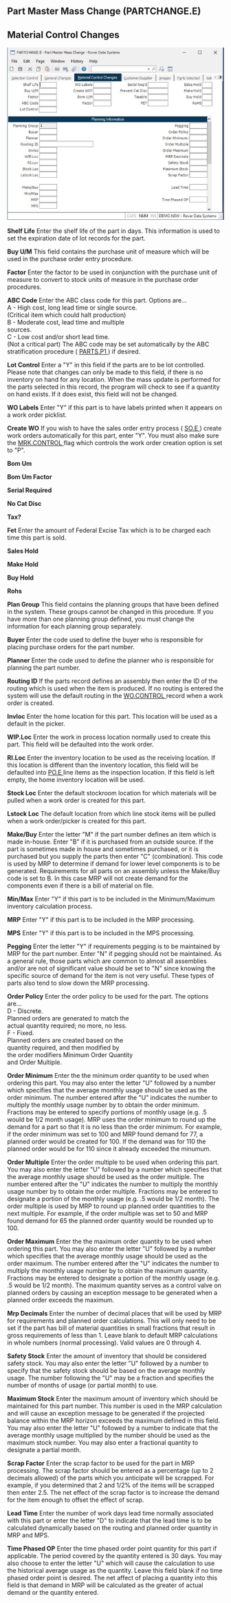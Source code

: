 ##  Part Master Mass Change (PARTCHANGE.E)

<PageHeader />

##  Material Control Changes

![](./PARTCHANGE-E-3.jpg)

**Shelf Life** Enter the shelf life of the part in days. This information is
used to set the expiration date of lot records for the part.  
  
**Buy U/M** This field contains the purchase unit of measure which will be
used in the purchase order entry procedure.  
  
**Factor** Enter the factor to be used in conjunction with the purchase unit
of measure to convert to stock units of measure in the purchase order
procedures.  
  
**ABC Code** Enter the ABC class code for this part. Options are...  
A - High cost, long lead time or single source.  
(Critical item which could halt production)  
B - Moderate cost, lead time and multiple  
sources.  
C - Low cost and/or short lead time.  
(Not a critical part) The ABC code may be set automatically by the ABC stratification procedure ( [ PARTS.P1 ](../../../ENG-PROCESS/PARTS-P1/README.md) ) if desired.   
  
**Lot Control** Enter a "Y" in this field if the parts are to be lot
controlled. Please note that changes can only be made to this field, if there
is no inventory on hand for any location. When the mass update is performed
for the parts selected in this record, the program will check to see if a
quantity on hand exists. If it does exist, this field will not be changed.  
  
**WO Labels** Enter "Y" if this part is to have labels printed when it appears
on a work order picklist.  
  
**Create WO** If you wish to have the sales order entry process ( [ SO.E ](../../../../MRK-OVERVIEW/MRK-ENTRY/SO-E/README.md) ) create work orders automatically for this part, enter "Y". You must also make sure the [ MRK.CONTROL ](../../../../MRK-OVERVIEW/MRK-ENTRY/MRK-CONTROL/README.md) flag which controls the work order creation option is set to "P".   
  
**Bom Um**  
  
**Bom Um Factor**  
  
**Serial Required**  
  
**No Cat Disc**  
  
**Tax?**  
  
**Fet** Enter the amount of Federal Excise Tax which is to be charged each
time this part is sold.  
  
**Sales Hold**  
  
**Make Hold**  
  
**Buy Hold**  
  
**Rohs**  
  
**Plan Group** This field contains the planning groups that have been defined
in the system. These groups cannot be changed in this procedure. If you have
more than one planning group defined, you must change the information for each
planning group separately.  
  
**Buyer** Enter the code used to define the buyer who is responsible for
placing purchase orders for the part number.  
  
**Planner** Enter the code used to define the planner who is responsible for
planning the part number.  
  
**Routing ID** If the parts record defines an assembly then enter the ID of the routing which is used when the item is produced. If no routing is entered the system will use the default routing in the [ WO.CONTROL ](../../../../PRO-OVERVIEW/PRO-ENTRY/WO-CONTROL/README.md) record when a work order is created.   
  
**Invloc** Enter the home location for this part. This location will be used
as a default in the picker.  
  
**WIP.Loc** Enter the work in process location normally used to create this
part. This field will be defaulted into the work order.  
  
**RI.Loc** Enter the inventory location to be used as the receiving location. If this location is different than the inventory location, this field will be defaulted into [ PO.E ](../../../../PUR-OVERVIEW/PUR-ENTRY/PO-E/README.md) line items as the inspection location. If this field is left empty, the home inventory location will be used.   
  
**Stock Loc** Enter the default stockroom location for which materials will be
pulled when a work order is created for this part.  
  
**Lstock Loc** The default location from which line stock items will be pulled
when a work order/picker is created for this part.  
  
**Make/Buy** Enter the letter "M" if the part number defines an item which is
made in-house. Enter "B" if it is purchased from an outside source. If the
part is sometimes made in house and sometimes purchased, or it is purchased
but you supply the parts then enter "C" (combination). This code is used by
MRP to determine if demand for lower level components is to be generated.
Requirements for all parts on an assembly unless the Make/Buy code is set to
B. In this case MRP will not create demand for the components even if there is
a bill of material on file.  
  
**Min/Max** Enter "Y" if this part is to be included in the Minimum/Maximum
inventory calculation process.  
  
**MRP** Enter "Y" if this part is to be included in the MRP processing.  
  
**MPS** Enter "Y" if this part is to be included in the MPS processing.  
  
**Pegging** Enter the letter "Y" if requirements pegging is to be maintained
by MRP for the part number. Enter "N" if pegging should not be maintained. As
a general rule, those parts which are common to almost all assemblies and/or
are not of significant value should be set to "N" since knowing the specific
source of demand for the item is not very useful. These types of parts also
tend to slow down the MRP processing.  
  
**Order Policy** Enter the order policy to be used for the part. The options
are...  
D - Discrete.  
Planned orders are generated to match the  
actual quantity required; no more, no less.  
F - Fixed.  
Planned orders are created based on the  
quantity required, and then modified by  
the order modifiers Minimum Order Quantity  
and Order Multiple.  
  
**Order Minimum** Enter the the minimum order quantity to be used when
ordering this part. You may also enter the letter "U" followed by a number
which specifies that the average monthly usage should be used as the order
minimum. The number entered after the "U" indicates the number to multiply the
monthly usage number by to obtain the order minimum. Fractions may be entered
to specify portions of monthly usage (e.g. .5 would be 1/2 month usage). MRP
uses the order minimum to round up the demand for a part so that it is no less
than the order minimum. For example, if the order minimum was set to 100 and
MRP found demand for 77, a planned order would be created for 100. If the
demand was for 110 the planned order would be for 110 since it already
exceeded the minumum.  
  
**Order Multiple** Enter the order multiple to be used when ordering this
part. You may also enter the letter "U" followed by a number which specifies
that the average monthly usage should be used as the order multiple. The
number entered after the "U" indicates the number to multiply the monthly
usage number by to obtain the order multiple. Fractions may be entered to
designate a portion of the monthly usage (e.g. .5 would be 1/2 month). The
order multiple is used by MRP to round up planned order quantities to the next
multiple. For example, if the order multiple was set to 50 and MRP found
demand for 65 the planned order quantity would be rounded up to 100.  
  
**Order Maximum** Enter the the maximum order quantity to be used when
ordering this part. You may also enter the letter "U" followed by a number
which specifies that the average monthly usage should be used as the order
maximum. The number entered after the "U" indicates the number to multiply the
monthly usage number by to obtain the maximum quantity. Fractions may be
entered to designate a portion of the monthly usage (e.g. .5 would be 1/2
month). The maximum quantity serves as a control valve on planned orders by
causing an exception message to be generated when a planned order exceeds the
maximum.  
  
**Mrp Decimals** Enter the number of decimal places that will be used by MRP
for requirements and planned order calculations. This will only need to be set
if the part has bill of material quantities in small fractions that result in
gross requirements of less than 1. Leave blank to default MRP calculations in
whole numbers (normal processing). Valid values are 0 through 4.  
  
**Safety Stock** Enter the amount of inventory that should be considered
safety stock. You may also enter the letter "U" followed by a number to
specify that the safety stock should be based on the average monthly usage.
The number following the "U" may be a fraction and specifies the number of
months of usage (or partial month) to use.  
  
**Maximum Stock** Enter the maximum amount of inventory which should be
maintained for this part number. This number is used in the MRP calculation
and will cause an exception message to be generated if the projected balance
within the MRP horizon exceeds the maximum defined in this field. You may also
enter the letter "U" followed by a number to indicate that the average monthly
usage multiplied by the number should be used as the maximum stock number. You
may also enter a fractional quantity to designate a partial month.  
  
**Scrap Factor** Enter the scrap factor to be used for the part in MRP
processing. The scrap factor should be entered as a percentage (up to 2
decimals allowed) of the parts which you anticipate will be scrapped. For
example, if you determined that 2 and 1/2% of the items will be scrapped then
enter 2.5. The net effect of the scrap factor is to increase the demand for
the item enough to offset the effect of scrap.  
  
**Lead Time** Enter the number of work days lead time normally associated with
this part or enter the letter "D" to indicate that the lead time is to be
calculated dynamically based on the routing and planned order quantity in MRP
and MPS.  
  
**Time Phased OP** Enter the time phased order point quantity for this part if
applicable. The period covered by the quantity entered is 30 days. You may
also choose to enter the letter "U" which will cause the calculation to use
the historical average usage as the quantity. Leave this field blank if no
time phased order point is desired. The net affect of placing a quantity into
this field is that demand in MRP will be calculated as the greater of actual
demand or the quantity entered.  
  
  
<badge text= "Version 8.10.57" vertical="middle" />

<PageFooter />